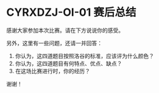 # CYRXDZJ-OI-01 赛后总结

感谢大家参加本次比赛。请在下方说说你的感受。

另外，这里有一些问题，还请一并回答：

1. 你认为，这四道题目按照洛谷的标准，应该评为什么颜色？
2. 你认为，这四道题目有何特点、优点、缺点？
3. 在这场比赛进行时，你的经历？

谢谢！